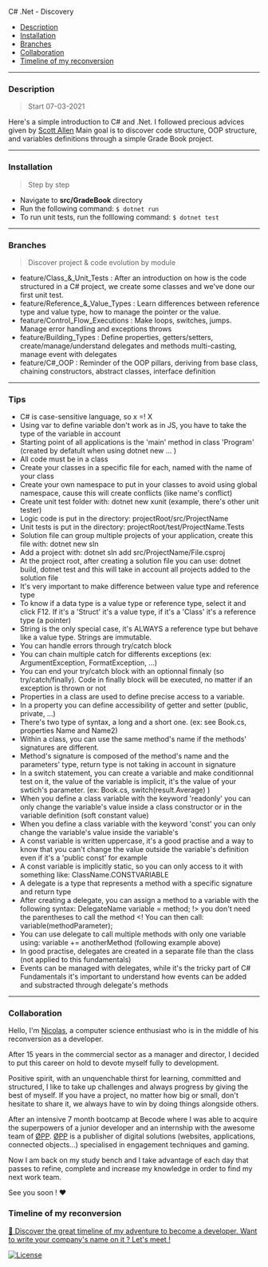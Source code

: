 C# .Net - Discovery

- [Description](#description)
- [Installation](#installation)
- [Branches](#branches)
- [Collaboration](#collaboration)
- [Timeline of my reconversion](#timeline-of-my-reconversion)

---

### Description

> Start 07-03-2021

Here's a simple introduction to C# and .Net. I followed precious advices given by [Scott Allen](http://OdeToCode.com)
Main goal is to discover code structure, OOP structure, and variables definitions through a simple Grade Book project.

---

### Installation

> Step by step

-   Navigate to **src/GradeBook** directory
-   Run the following command: ```$ dotnet run```
-   To run unit tests, run the folllowing command: ```$ dotnet test```

---

### Branches

> Discover project & code evolution by module

-   feature/Class_&_Unit_Tests : After an introduction on how is the code structured in a C# project, we create some classes and we've done our first unit test.
-   feature/Reference_&_Value_Types : Learn differences between reference type and value type, how to manage the pointer or the value.
-   feature/Control_Flow_Executions : Make loops, switches, jumps. Manage error handling and exceptions throws
-   feature/Building_Types : Define properties, getters/setters, create/manage/understand delegates and methods multi-casting, manage event with delegates
-   feature/C#_OOP : Reminder of the OOP pillars, deriving from base class, chaining constructors, abstract classes, interface definition

---

### Tips

-   C# is case-sensitive language, so x =! X 
-   Using var to define variable don't work as in JS, you have to take the type of the variable in account
-   Starting point of all applications is the 'main' method in class 'Program' (created by defatult when using dotnet new ... )
-   All code must be in a class
-   Create your classes in a specific file for each, named with the name of your class
-   Create your own namespace to put in your classes to avoid using global namespace, cause this will create conflicts (like name's conflict)
-   Create unit test folder with: dotnet new xunit (example, there's other unit tester)
-   Logic code is put in the directory: projectRoot/src/ProjectName      
-   Unit tests is put in the directory: projectRoot/test/ProjectName.Tests
-   Solution file can group multiple projects of your application, create this file with: dotnet new sln
-   Add a project with: dotnet sln add src/ProjectName/File.csproj
-   At the project root, after creating a solution file you can use: dotnet build, dotnet test and this will take in account all projects added to the solution file
-   It's very important to make difference between value type and reference type 
-   To know if a data type is a value type or reference type, select it and click F12. If it's a 'Struct' it's a value type, if it's a 'Class' it's a reference type (a pointer)
-   String is the only special case, it's ALWAYS a reference type but behave like a value type. Strings are immutable.
-   You can handle errors through try/catch block
-   You can chain multiple catch for differents exceptions (ex: ArgumentException, FormatException, ...)
-   You can end your try/catch block with an optionnal finnaly (so try/catch/finally). Code in finally block will be executed, no matter if an exception is thrown or not
-   Properties in a class are used to define precise access to a variable.
-   In a property you can define accessibility of getter and setter (public, private, ...) 
-   There's two type of syntax, a long and a short one. (ex: see Book.cs, properties Name and Name2)
-   Within a class, you can use the same method's name if the methods' signatures are different. 
-   Method's signature is composed of the method's name and the parameters' type, return type is not taking in account in signature
-   In a switch statement, you can create a variable and make conditionnal test on it, the value of the variable is implicit, it's the value of your swtich's parameter. (ex: Book.cs, switch(result.Average) )
-   When you define a class variable with the keyword 'readonly' you can only change the variable's value inside a class constructor or in the variable definition (soft constant value)
-   When you define a class variable with the keyword 'const' you can only change the variable's value inside the variable's
-   A const variable is written uppercase, it's a good practise and a way to know that you can't change the value outside the variable's definition even if it's a 'public const' for example
-   A const variable is implicitly static, so you can only access to it with something like: ClassName.CONSTVARIABLE 
-   A delegate is a type that represents a method with a specific signature and return type
-   After creating a delegate, you can assign a method to a variable with the following syntax: DelegateName variable = method; !> you don't need the parentheses to call the method <! You can then call: variable(methodParameter);
-   You can use delegate to call multiple methods with only one variable using: variable += anotherMethod (following example above)
-   In good practise, delegates are created in a separate file than the class (not applied to this fundamentals)
-   Events can be managed with delegates, while it's the tricky part of C# Fundamentals it's important to understand how events can be added and substracted through delegate's methods


--- 

### Collaboration

Hello, I'm [Nicolas](https://www.linkedin.com/in/nicolas-denoel/), a computer science enthusiast who is in the middle of his reconversion as a developer.

After 15 years in the commercial sector as a manager and director, I decided to put this career on hold to devote myself fully to development.

Positive spirit, with an unquenchable thirst for learning, committed and structured, I like to take up challenges and always progress by giving the best of myself.
If you have a project, no matter how big or small, don't hesitate to share it, we always have to win by doing things alongside others.

After an intensive 7 month bootcamp at Becode where I was able to acquire the superpowers of a junior developer and an internship with the awesome team of [ØPP](http://opp.mx).
[ØPP](http://opp.mx) is a publisher of digital solutions (websites, applications, connected objects...) specialised in engagement techniques and gaming.

Now I am back on my study bench and I take advantage of each day that passes to refine, complete and increase my knowledge in order to find my next work team.

See you soon ! :heart:

### Timeline of my reconversion

[:calendar: Discover the great timeline of my adventure to become a developer. Want to write your company's name on it ? Let's meet !](https://timelines.gitkraken.com/timeline/2e12cc334eb0406b84bf7a6339e666c4?range=2020-05-26_2020-06-27)

[![License](http://img.shields.io/:license-mit-blue.svg?style=flat-square)](http://badges.mit-license.org)